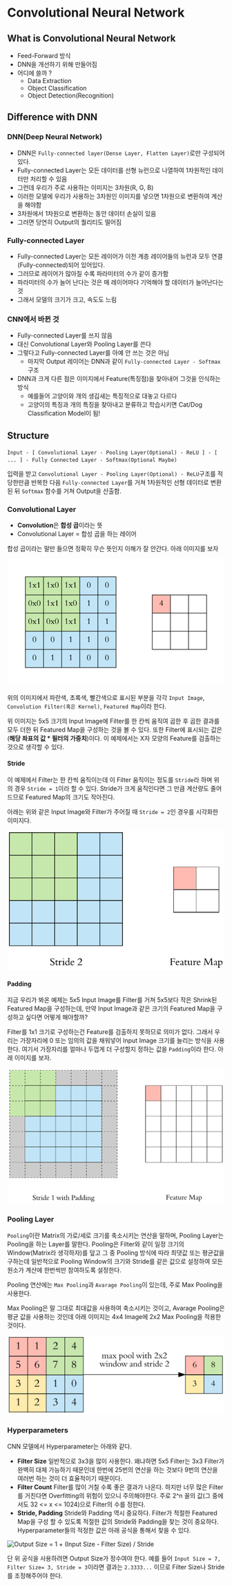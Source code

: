 # Convolutional Neural Network

## What is Convolutional Neural Network

- Feed-Forward 방식
- DNN을 개선하기 위해 만들어짐
- 어디에 쓸까 ?
  - Data Extraction
  - Object Classification
  - Object Detection(Recognition)

## Difference with DNN

### DNN(Deep Neural Network)

- DNN은 `Fully-connected layer(Dense Layer, Flatten Layer)`로만 구성되어있다.
- Fully-connected Layer는 모든 데이터를 선형 뉴런으로 나열하여 1차원적인 데이터만 처리할 수 있음
- 그런데 우리가 주로 사용하는 이미지는 3차원(R, G, B)
- 이러한 모델에 우리가 사용하는 3차원인 이미지를 넣으면 1차원으로 변환하여 계산을 해야함
- 3차원에서 1차원으로 변환하는 동안 데이터 손실이 있음
- 그러면 당연히 Output의 퀄리티도 떨어짐

### Fully-connected Layer

- Fully-connected Layer는 모든 레이어가 이전 계층 레이어들의 뉴런과 모두 연결(Fully-connected)되어 있어있다.
- 그러므로 레이어가 많아질 수록 파라미터의 수가 같이 증가함
- 파라미터의 수가 늘어 난다는 것은 매 레이어마다 기억해야 할 데이터가 늘어난다는 것
- 그래서 모델의 크기가 크고, 속도도 느림

### CNN에서 바뀐 것

- Fully-connected Layer를 쓰지 않음
- 대신 Convolutional Layer와 Pooling Layer를 쓴다
- 그렇다고 Fully-connected Layer를 아예 안 쓰는 것은 아님
  - 마지막 Output 레이어는 DNN과 같이 `Fully-connected Layer - Softmax`구조
- DNN과 크게 다른 점은 이미지에서 Feature(특징점)을 찾아내어 그것을 인식하는 방식
  - 예를들어 고양이와 개의 생김새는 특징적으로 대놓고 다르다
  - 고양이의 특징과 개의 특징을 찾아내고 분류하고 학습시키면 Cat/Dog Classification Model이 됨!

## Structure

`Input - [ Convolutional Layer - Pooling Layer(Optional) - ReLU ] - [ ... ] - Fully Connected Layer - Softmax(Optional Maybe)`

입력을 받고 `Convolutional Layer - Pooling Layer(Optional) - ReLU`구조를 적당한만큼 반복한 다음 `Fully-connected Layer`를 거쳐 1차원적인 선형 데이터로 변환된 뒤 `Softmax` 함수를 거쳐 Output을 산출함.

### Convolutional Layer

- **Convolution**은 **합성 곱**이라는 뜻
- Convolutional Layer = 합성 곱을 하는 레이어

합성 곱이라는 말만 들으면 정확히 무슨 뜻인지 이해가 잘 안간다. 아래 이미지를 보자

![Convolutional Layer and Filter](./img/cnn/ConvLayer.gif)

위의 이미지에서 파란색, 초록색, 빨간색으로 표시된 부분을 각각 `Input Image`, `Convolution Filter(혹은 Kernel)`, `Featured Map`이라 한다.

위 이미지는 5x5 크기의 Input Image에 Filter를 한 칸씩 움직여 곱한 후 곱한 결과를 모두 더한 뒤 Featured Map을 구성하는 것을 볼 수 있다.
또한 Filter에 표시되는 값은 (**해당 좌표의 값 * 필터의 가중치**)이다. 이 예제에서는 X자 모양의 Feature를 검출하는 것으로 생각할 수 있다.

#### Stride

이 예제에서 Filter는 한 칸씩 움직이는데 이 Filter 움직이는 정도를 `Stride`라 하며 위의 경우 `Stride = 1`이라 할 수 있다.
Stride가 크게 움직인다면 그 만큼 계산량도 줄어드므로 Featured Map의 크기도 작아진다.

아래는 위와 같은 Input Image와 Filter가 주어질 때 `Stride = 2`인 경우를 시각화한 이미지다.

![Convolutional Layer and Filter](./img/cnn/ConvLayerS2.gif)

#### Padding

지금 우리가 봐온 예제는 5x5 Input Image를 Filter를 거쳐 5x5보다 작은 Shrink된 Featured Map을 구성하는데,
만약 Input Image과 같은 크기의 Featured Map을 구성하고 싶다면 어떻게 해야할까?

Filter를 1x1 크기로 구성하는건 Feature를 검출하지 못하므로 의미가 없다.
그래서 우리는 가장자리에 0 또는 임의의 값을 채워넣어 Input Image 크기를 늘리는 방식을 사용한다.
여기서 가장자리를 얼마나 두껍게 더 구성할지 정하는 값을 `Padding`이라 한다. 아래 이미지를 보자.

![Convolutional Layer that Padded by one](./img/cnn/ConvLayerPadded.gif)

### Pooling Layer

`Pooling`이란 Matrix의 가로/세로 크기를 축소시키는 연산을 말하며, Pooling Layer는 Pooling을 하는 Layer를 말한다.
Pooling은 Filter와 같이 일정 크기의 Window(Matrix라 생각하자)를 덮고 그 중 Pooling 방식에 따라 최댓값 또는 평균값을 구하는데
일반적으로 Pooling Window의 크기와 Stride를 같은 값으로 설정하여 모든 원소가 계산에 한번씩만 참여하도록 설정한다.

Pooling 연산에는 `Max Pooling`과 `Avarage Pooling`이 있는데, 주로 Max Pooling을 사용한다.

Max Pooling은 말 그대로 최대값을 사용하여 축소시키는 것이고, Avarage Pooling은 평균 값을 사용하는 것인데 아래 이미지는 4x4 Image에 2x2 Max Pooling을 적용한 것이다.

![Pooling Layer](./img/cnn/PoolingLayer.png)

### Hyperparameters

CNN 모델에서 Hyperparameter는 아래와 같다.

- **Filter Size**
   일반적으로 3x3을 많이 사용한다. 왜냐하면 5x5 Filter는 3x3 Filter가 완벽히 대체 가능하기 때문인데
   한번에 25번의 연산을 하는 것보다 9번의 연산을 여러번 하는 것이 더 효율적이기 때문이다.  
- **Filter Count**
  Filter를 많이 거칠 수록 좋은 결과가 나온다. 하지만 너무 많은 Filter를 거친다면 Overfitting의 위험이 있으니 주의해야한다.
  주로 2^n 꼴의 값(그 중에서도 32 <= x <= 1024)으로 Filter의 수를 정한다.
- **Stride, Padding**
  Stride와 Padding 역시 중요하다. Filter가 적절한 Featured Map을 구성 할 수 있도록 적절한 값의 Stride와 Padding을 찾는 것이 중요하다.
  Hyperparameter들의 적정한 값은 아래 공식을 통해서 찾을 수 있다.

<!-- `Output Size = 1 + (Input Size - Filter Size) / Stride` -->
![Output Size = 1 + (Input Size - Filter Size) / Stride](http://latex.codecogs.com/svg.latex?\inline&space;\dpi{100}&space;Output&space;Size&space;=&space;1&plus;&space;\frac{(Input&space;Size&space;-FilterSize)}{Stride})

단 위 공식을 사용하려면 Output Size가 정수여야 한다.
예를 들어 `Input Size = 7, Filter Size= 3, Stride = 3`이라면 결과는 `2.3333...` 이므로 Filter Size나 Stride를 조정해주어야 한다.
